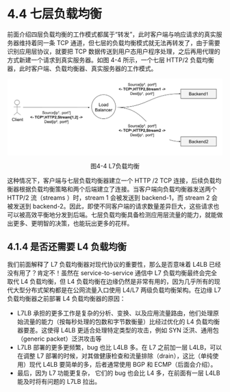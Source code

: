 # 4.4 七层负载均衡 

前面介绍四层负载均衡的工作模式都属于“转发”，此时客户端与响应请求的真实服务器维持着同一条 TCP 通道，但七层的负载均衡模式就无法再转发了，由于需要识别应用层协议，就要把 TCP 数据传送到用户态用户程序处理，之后再用代理的方式新建一个请求到真实服务器。如图 4-4 所示，一个七层 HTTP/2 负载均衡器，此时客户端、负载均衡器、真实服务器的工作模式。

<div  align="center">
	<img src="../assets/balancer7.svg" width = "600"  align=center />
	<p>图4-4 L7负载均衡</p>
</div>

这种情况下，客户端与七层负载均衡器建立一个 HTTP /2 TCP 连接，后续负载均衡器根据负载均衡策略和两个后端建立了连接。当客户端向负载均衡器发送两个 HTTP/2 流（streams ）时，stream 1 会被发送到 backend-1，而 stream 2 会被发送到 backend-2。因此，即使不同客户端的请求数量差异巨大，这些请求也可以被高效平衡地分发到后端。七层负载均衡具备检测应用层流量的能力，就能做出更多、更明智的决策，也能玩出更多的花样。


## 4.1.4  是否还需要 L4 负载均衡

我们前面解释了 L7 负载均衡器对现代协议的重要性，那么是否意味着 L4LB 已经没有用了？肯定不！虽然在 service-to-service 通信中 L7 负载均衡最终会完全取代 L4 负载均衡，但 L4 负载均衡在边缘仍然是非常有用的，因为几乎所有的现代大型分布式架构都是在公网流量入口使用 L4/L7 两级负载均衡架构。在边缘 L7 负载均衡器之前部署 L4 负载均衡器的原因：

- L7LB 承担的更多工作是复杂的分析、变换、以及应用流量路由，他们处理原始流量的能力（按每秒处理的包数和字节数衡量）比经过优化的 L4 负载均衡器要差。这使得 L4LB 更适合处理特定类型的攻击，例如 SYN 泛洪、通用包（generic packet）泛洪攻击等
- L7LB 部署的更多更频繁，bug 也比 L4LB 多。在 L7 之前加一层 L4LB，可以在调整 L7 部署的时候，对其做健康检查和流量排除（drain），这比（单纯使用）现代 L4LB 要简单的多，后者通常使用 BGP 和 ECMP（后面会介绍）。
- 最后，因为 L7 功能更复杂， 它们的 bug 也会比 L4 多，在前面有一层 L4LB 能及时将有问题的 L7LB 拉出。
